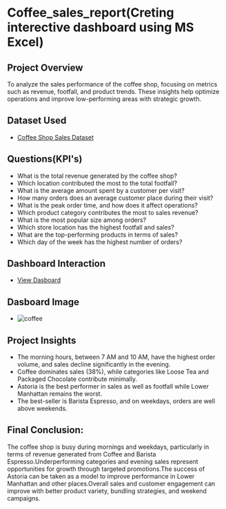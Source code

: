 # Coffee_sales_report(Creting interective dashboard using MS Excel)
## Project Overview

To analyze the sales performance of the coffee shop, focusing on metrics such as revenue, footfall, and product trends. These insights help optimize operations and improve low-performing areas with strategic growth.
## Dataset Used

- <a href="https://github.com/Chandrasekhar3784/Coffee-Sales-Report/blob/main/CoffeeSalesReport.xlsx"> Coffee Shop Sales Dataset</a>
## Questions(KPI's)

- What is the total revenue generated by the coffee shop?
- Which location contributed the most to the total footfall?
- What is the average amount spent by a customer per visit?
- How many orders does an average customer place during their visit?
- What is the peak order time, and how does it affect operations?
- Which product category contributes the most to sales revenue?
- What is the most popular size among orders?
- Which store location has the highest footfall and sales?
- What are the top-performing products in terms of sales?
- Which day of the week has the highest number of orders?

## Dashboard Interaction

- <a href="https://github.com/Chandrasekhar3784/Coffee-Sales-Report/blob/main/Screenshot%202024-12-02%20160901.png">View Dasboard</a>

## Dasboard Image

- ![coffee](https://github.com/user-attachments/assets/d53e6f0e-796b-4176-8a1a-aeae2ca42051)

## Project Insights

- The morning hours, between 7 AM and 10 AM, have the highest order volume, and sales decline significantly in the evening.
- Coffee dominates sales (38%), while categories like Loose Tea and Packaged Chocolate contribute minimally.
- Astoria is the best performer in sales as well as footfall while Lower Manhattan remains the worst.
- The best-seller is Barista Espresso, and on weekdays, orders are well above weekends.

## Final Conclusion:

The coffee shop is busy during mornings and weekdays, particularly in terms of revenue generated from Coffee and Barista Espresso.Underperforming categories and evening sales represent opportunities for growth through targeted promotions.The success of Astoria can be taken as a model to improve performance in Lower Manhattan and other places.Overall sales and customer engagement can improve with better product variety, bundling strategies, and weekend campaigns.
